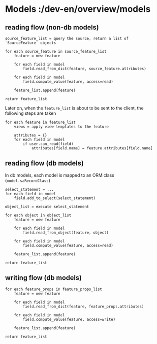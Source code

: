 # Models :/dev-en/overview/models


## reading flow (non-db models)


    source_feature_list = query the source, return a list of `SourceFeature` objects
    
    for each source_feature in source_feature_list
        feature = new feature
        
        for each field in model
            field.read_from_dict(feature, source_feature.attributes)
        
        for each field in model
            field.compute_value(feature, access=read)
        
        feature_list.append(feature)

    return feature_list


Later on, when the `feature_list` is about to be sent to the client, the following steps are taken

    for each feature in feature_list
        views = apply view templates to the feature

        attributes = {}
        for each field in model
            if user.can_read(field)
                attributes[field.name] = feature.attributes[field.name]


## reading flow (db models)

In db models, each model is mapped to an ORM class (`model.saRecordClass`)

    select_statement = ...
    for each field in model
        field.add_to_select(select_statement)

    object_list = execute select_statement
    
    for each object in object_list
        feature = new feature

        for each field in model
            field.read_from_object(feature, object)

        for each field in model
            field.compute_value(feature, access=read)

        feature_list.append(feature)

    return feature_list

## writing flow (db models)


    for each feature_props in feature_props_list
        feature = new feature
        
        for each field in model
            field.read_from_dict(feature, feature_props.attributes)
        
        for each field in model
            field.compute_value(feature, access=write)
        
        feature_list.append(feature)

    return feature_list
